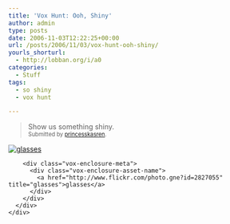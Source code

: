 ```yaml
---
title: 'Vox Hunt: Ooh, Shiny'
author: admin
type: posts
date: 2006-11-03T12:22:25+00:00
url: /posts/2006/11/03/vox-hunt-ooh-shiny/
yourls_shorturl:
  - http://lobban.org/i/a0
categories:
  - Stuff
tags:
  - so shiny
  - vox hunt

---
```

> Show us something shiny.  
> <span style="font-size: 0.8em">Submitted by <a class="enclosure-inline-user" href="http://purplepalace.vox.com/">princesskasren</a>.</span>

<div class="vox-enclosure vox-enclosure-center vox-enclosure-large vox-photo-enclosure">
  <div class="vox-enclosure-inner">
    <div class="vox-enclosure-list">
      <div class="vox-enclosure-item vox-photo-asset vox-last">
        <div class="vox-enclosure-image">
          <a href="http://www.flickr.com/photo.gne?id=2827055" title="glasses"><img alt="glasses" class="asset asset-image at-xid-6a01348743f8e2970c0133f423d92d970b" src="https://nonimage.typepad.com/.a/6a01348743f8e2970c0133f423d92d970b-320pi" /></a>
        </div>
        
        <div class="vox-enclosure-meta">
          <div class="vox-enclosure-asset-name">
            <a href="http://www.flickr.com/photo.gne?id=2827055" title="glasses">glasses</a>
          </div>
        </div>
      </div>
    </div>
  </div>
</div>

<div>
</div>